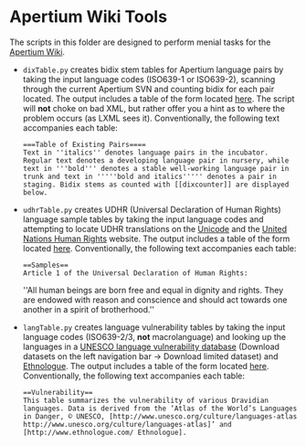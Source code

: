 Apertium Wiki Tools
===================

The scripts in this folder are designed to perform menial tasks for the [Apertium Wiki](http://wiki.apertium.org/).

- `dixTable.py` creates bidix stem tables for Apertium language pairs by taking the input language codes (ISO639-1 or ISO639-2), scanning through the current Apertium SVN and counting bidix for each pair located. The output includes a table of the form located [here](http://wiki.apertium.org/wiki/Turkic_languages#Table_of_existing_pairs). The script will **not** choke on bad XML, but rather offer you a hint as to where the problem occurs (as LXML sees it). Conventionally, the following text accompanies each table:

      ===Table of Existing Pairs====
      Text in ''italics'' denotes language pairs in the incubator.  Regular text denotes a developing language pair in nursery, while text in '''bold''' denotes a stable well-working language pair in trunk and text in '''''bold and italics''''' denotes a pair in staging. Bidix stems as counted with [[dixcounter]] are displayed below.

- `udhrTable.py` creates UDHR (Universal Declaration of Human Rights) language sample tables by taking the input language codes and attempting to locate UDHR translations on the [Unicode](http://www.unicode.org/udhr) and the [United Nations Human Rights](http://www.ohchr.org/EN/UDHR/Pages/SearchByLang.aspx) website. The output includes a table of the form located [here](http://wiki.apertium.org/wiki/Turkic_languages#Samples). Conventionally, the following text accompanies each table:

      ==Samples==
      Article 1 of the Universal Declaration of Human Rights:

    ''All human beings are born free and equal in dignity and rights. They are endowed with reason and conscience and should act towards one another in a spirit of brotherhood.''

- `langTable.py` creates language vulnerability tables by taking the input language codes (ISO639-2/3, **not** macrolanguage) and looking up the languages in a [UNESCO language vulnerability database](http://unesco.org/culture/languages-atlas/index.php) (Download datasets on the left navigation bar → Download limited dataset) and [Ethnologue](http://www.ethnologue.com/). The output includes a table of the form located [here](http://wiki.apertium.org/wiki/Turkic_languages#Vulnerability). Conventionally, the following text accompanies each table:

      ==Vulnerability==
      This table summarizes the vulnerability of various Dravidian languages. Data is derived from the ‘Atlas of the World’s Languages in Danger, © UNESCO, [http://www.unesco.org/culture/languages-atlas http://www.unesco.org/culture/languages-atlas]’ and [http://www.ethnologue.com/ Ethnologue].